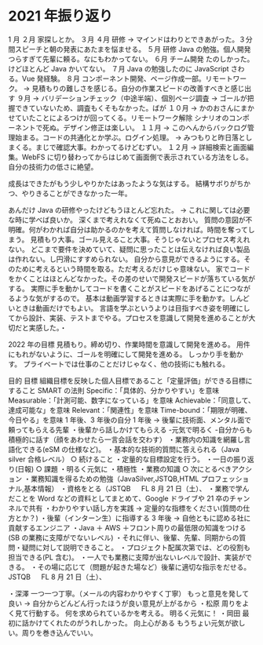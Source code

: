 # 2021 年振り返り

1 月
２月 家探しとか。
３月
４月 研修
→ マインドはわりとできあがった。３分間スピーチと朝の発表にあたまを悩ませる。
５月 研修
Java の勉強。個人開発つらすぎて先輩に頼る。なにもわかってない。
６月 チーム開発
たのしかった。けどほとんど Java かいてない。
７月 Java の勉強したのに JavaScript さわる。Vue 発経験。
８月 コンポーネント開発、ページ作成一部。リモートワーク。
→ 見積もりの難しさを感じる。自分の作業スピードの改善すべきと感じ出す
９月 → バリデーションチェック（中途半端）、個別ページ調査
→ ゴールが把握できていないため、調査もくそもなかった。ばが
１０月 → かのおさんにまかせていたことによるつけが回ってくる。リモートワーク解除
シナリオのコンポーネントで死ぬ。デザイン修正は楽しい。
１１月 → このへんからバックログ管理始まる。コードの共通化とか学ぶ。ログイン処理。
→ みつもりと昨日落としまくる。まじで確認大事。わかってるけどむずい。
１２月 → 詳細検索と画面編集。WebFS に切り替わってからはじめて画面側で表示されている方法をしる。自分の技術力の低さに絶望。

成長はできたがもう少しやりかたはあったような気はする。
結構サボりがちかつ、やりきることができなかった一年。

あんだけ Java の研修やったけどもうほとんど忘れた。
→ これに関しては必要な時に学べば良いか。
深くまで考えれなくて死ぬことおおい。
質問の意図が不明確。何がわかれば自分は助かるのかを考えて質問しなければ。時間を奪ってしまう。
見積もり大事。ゴール見えること大事。そうじゃないとプロセス考えれない。
どこまで要件を決めていて、疑問に思ったことは伝えなければ良い製品は作れない。し円滑にすすめられない。
自分から意見ができるようにする。そのために考えるという時間を取る。ただ考えるだけじゃ意味ない。
家でコードをかくことはほとんどなかった。その差のせいで開発スピードが落ちている気がする。
実際に手を動かしてコードを書くことがスピードをあげることにつながるような気がするので。
基本は動画学習するときは実際に手を動かす。しんどいときは動画だけでもよい。
言語を学ぶというよりは目指すべき姿を明確にしてから設計、実装、テストまでやる。プロセスを意識して開発を進めることが大切だと実感した。・

2022 年の目標
見積もり。締め切り、作業時間を意識して開発を進める。
用件にもれがないように、ゴールを明確にして開発を進める。
しっかり手を動かす。
プライベートでは仕事のことだけじゃなく、他の技術にも触れる。

目的
目標
組織目標を反映した個人目標であること「定量評価」ができる目標にすること
SMART の法則
Specific：「具体的、分かりやすい」を意味
Measurable：「計測可能、数字になっている」を意味
Achievable：「同意して、達成可能な」を意味
Relevant：「関連性」を意味
Time-bound：「期限が明確、今日やる」を意味
1 年後、3 年後の自分
1 年後 → 後輩に技術面、メンタル面で頼ってもらえる先輩
・後輩から話しかけてもらえる -元気で明るく -自分からも積極的に話す（顔をあわせたら一言会話を交わす）
・業務内の知識を網羅し言語化できる(eSM の仕様など)。
・基本的な技術的質問に答えられる（Java silver 合格レベル）
○ 続けること
・定量的な目標設定を行う。
・一日の振り返り(日報)
○ 課題
・明るく元気に
・積極性
・業務の知識
○ 次にとるべきアクション
・業務知識を得るための勉強（JavaSilver,JSTQB,HTML プロフェッショナル,基本情報）
・資格をとる（JSTQB 　 FL 8 月 21 日（土）、
・業務で学んだことを Word などの資料としてまとめて、Google ドライブや 21 卒のチャンネルで共有
・わかりやすい話し方を実践 → 定量的な指標をください(質問の仕方とか？)
・後輩（インターン生）に指導する
3 年後 → 自他ともに認める社に貢献するエンジニア
・Java ＋ AWS ＋フロント周りの最低限の知識をつける(SB の業務に支障がでないレベル)
・それに伴い、後輩、先輩、同期からの質問・疑問に対して説明できること。
・プロジェクト配属次第では、どの役割も担当できる(PL 含む)。
・一人でも業務に支障が出ないレベルで設計、実装ができる。
・その場に応じて（問題が起きた場など）後輩に適切な指示をだせる。
JSTQB 　 FL 8 月 21 日（土）、

・深澤
一つ一つ丁寧。（メールの内容わかりやすく丁寧）
もっと意見を発して良い → 自分からどんどん行ったほうが良い意見が上がるから
・松原
周りをよく見て行動する。
何を求められているかを考える。
明るく元気に！
・岡田
最初に話かけてくれたのがうれしかった。
向上心がある
もうちょい元気が欲しい。周りを巻き込んでいい。
